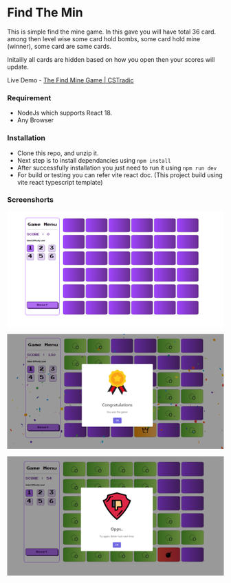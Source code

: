 # Find The Min

This is simple find the mine game. In this gave you will have total 36 card. among then level wise some card hold bombs, some card hold mine (winner), some card are same cards.

Initailly all cards are hidden based on how you open then your scores will update.

Live Demo - [The Find Mine Game | CSTradic](https://findmine.cstradic.com/)

### Requirement

- NodeJs which supports React 18.
- Any Browser

### Installation

- Clone this repo, and unzip it.
- Next step is to install dependancies using `npm install`
- After successfully installation you just need to run it using `npm run dev`
- For build or testing you can refer vite react doc. (This project build using vite react typescript template)

### Screenshorts

![Alt text](screenshots/1.png?raw=true "Initial Screenshort")

![Alt text](screenshots/2.png?raw=true "Winner Screenshort")

![Alt text](screenshots/3.png?raw=true "Aflter Selecting Bomb Screenshort")
